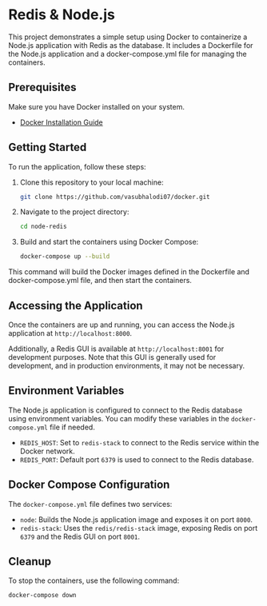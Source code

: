 # Redis & Node.js

This project demonstrates a simple setup using Docker to containerize a Node.js application with Redis as the database. It includes a Dockerfile for the Node.js application and a docker-compose.yml file for managing the containers.

## Prerequisites

Make sure you have Docker installed on your system.

- [Docker Installation Guide](https://docs.docker.com/get-docker/)

## Getting Started

To run the application, follow these steps:

1. Clone this repository to your local machine:

   ```bash
   git clone https://github.com/vasubhalodi07/docker.git
   ```

2. Navigate to the project directory:

   ```bash
   cd node-redis
   ```

3. Build and start the containers using Docker Compose:

   ```bash
   docker-compose up --build
   ```

This command will build the Docker images defined in the Dockerfile and docker-compose.yml file, and then start the containers.

## Accessing the Application

Once the containers are up and running, you can access the Node.js application at `http://localhost:8000`.

Additionally, a Redis GUI is available at `http://localhost:8001` for development purposes. Note that this GUI is generally used for development, and in production environments, it may not be necessary.

## Environment Variables

The Node.js application is configured to connect to the Redis database using environment variables. You can modify these variables in the `docker-compose.yml` file if needed.

- `REDIS_HOST`: Set to `redis-stack` to connect to the Redis service within the Docker network.
- `REDIS_PORT`: Default port `6379` is used to connect to the Redis database.

## Docker Compose Configuration

The `docker-compose.yml` file defines two services:

- `node`: Builds the Node.js application image and exposes it on port `8000`.
- `redis-stack`: Uses the `redis/redis-stack` image, exposing Redis on port `6379` and the Redis GUI on port `8001`.

## Cleanup

To stop the containers, use the following command:

```bash
docker-compose down
```
